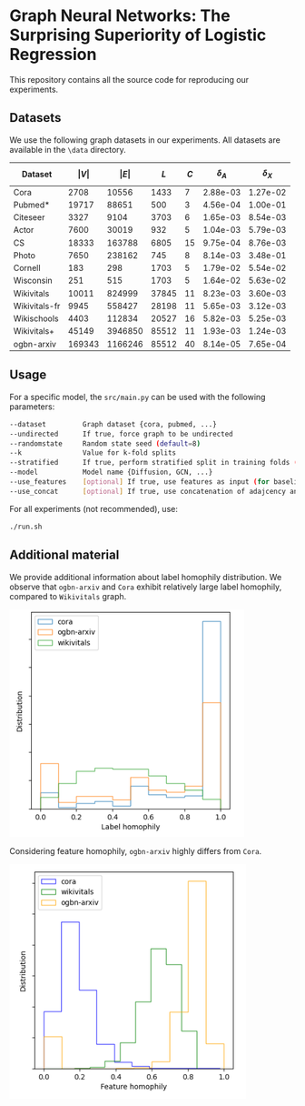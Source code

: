 # Graph Neural Networks: The Surprising Superiority of Logistic Regression

This repository contains all the source code for reproducing our experiments. 

## Datasets

We use the following graph datasets in our experiments. All datasets are available in the `\data` directory.

|Dataset| $$\|V\|$$ | $\|E\|$ | $L$ | $C$ | $\delta_A$ | $\delta_X$ |
|-------|-----------|---------|-----|-----|------------|------------|
| Cora             | 2708  | 10556  | 1433  | 7   | 2.88e-03     | 1.27e-02     |
| Pubmed*          | 19717 | 88651  | 500   | 3   | 4.56e-04     | 1.00e-01     |
| Citeseer         | 3327  | 9104   | 3703  | 6   | 1.65e-03     | 8.54e-03     |
| Actor            | 7600  | 30019  | 932   | 5   | 1.04e-03     | 5.79e-03     |
| CS               | 18333 | 163788 | 6805  | 15  | 9.75e-04     | 8.76e-03     |
| Photo            | 7650  | 238162 | 745   | 8   | 8.14e-03     | 3.48e-01     |
| Cornell          | 183   | 298    | 1703  | 5   | 1.79e-02     | 5.54e-02     |
| Wisconsin        | 251   | 515    | 1703  | 5   | 1.64e-02     | 5.63e-02     |
| Wikivitals       | 10011 | 824999 | 37845 | 11  | 8.23e-03     | 3.60e-03     |
| Wikivitals-fr    | 9945  | 558427 | 28198 | 11  | 5.65e-03     | 3.12e-03     |
| Wikischools      | 4403  | 112834 | 20527 | 16  | 5.82e-03     | 5.25e-03     |
| Wikivitals+      | 45149 | 3946850| 85512 | 11  | 1.93e-03     | 1.24e-03     |
| ogbn-arxiv       | 169343 | 1166246| 85512 | 40  | 8.14e-05     | 7.65e-04     |


## Usage

For a specific model, the `src/main.py` can be used with the following parameters:
```bash
--dataset         Graph dataset {cora, pubmed, ...}
--undirected      If true, force graph to be undirected 
--randomstate     Random state seed (default=8)
--k               Value for k-fold splits
--stratified      If true, perform stratified split in training folds (default=true)
--model           Model name {Diffusion, GCN, ...}
--use_features    [optional] If true, use features as input (for baseline models)
--use_concat      [optional] If true, use concatenation of adajcency and feature matrices as input (for baseline models)
```

For all experiments (not recommended), use:
```bash
./run.sh
```

## Additional material

We provide additional information about label homophily distribution. We observe that `ogbn-arxiv` and `Cora` exhibit relatively large label homophily, compared to `Wikivitals` graph.

![img/node_homophily_comparison.png](img/node_homophily_comparison.png)

Considering feature homophily, `ogbn-arxiv` highly differs from `Cora`.

![img/node_homophily_comparison.png](img/feature_homophily_comparison.png)
